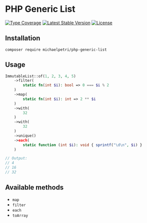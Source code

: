 # PHP Generic List

[![Type Coverage](https://shepherd.dev/github/michaelpetri/php-generic-list/coverage.svg)](https://shepherd.dev/github/michaelpetri/php-generic-list)
[![Latest Stable Version](https://poser.pugx.org/michaelpetri/php-generic-list/v)](https://packagist.org/packages/michaelpetri/php-generic-list)
[![License](https://poser.pugx.org/michaelpetri/php-generic-list/license)](https://packagist.org/packages/michaelpetri/php-generic-list)

## Installation

```shell
composer require michaelpetri/php-generic-list 
```

## Usage

```php
ImmutableList::of(1, 2, 3, 4, 5)
    ->filter(
        static fn(int $i): bool => 0 === $i % 2
    )
    ->map(
        static fn(int $i): int => 2 ** $i
    )
    ->with(
        32
    )
    ->with(
        32
    )
    ->unique()
    ->each(
        static function (int $i): void { sprintf("\d\n", $i) }
    )

// Output:
// 4 
// 16
// 32
```

## Available methods

* `map`
* `filter`
* `each`
* `toArray`
